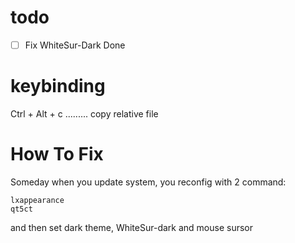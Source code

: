 # todo
- [ ] Fix WhiteSur-Dark Done
# keybinding
Ctrl + Alt + c      .........  copy relative file 

# How To Fix
Someday when you update system, you reconfig with 2 command:
```
lxappearance
qt5ct
```
and then set dark theme, WhiteSur-dark and mouse sursor
